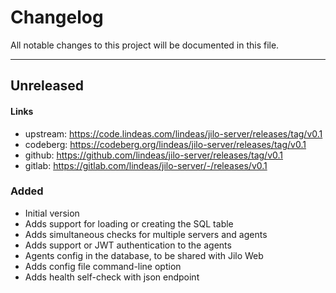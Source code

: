 # Changelog

All notable changes to this project will be documented in this file.

---

## Unreleased

#### Links
- upstream: https://code.lindeas.com/lindeas/jilo-server/releases/tag/v0.1
- codeberg: https://codeberg.org/lindeas/jilo-server/releases/tag/v0.1
- github: https://github.com/lindeas/jilo-server/releases/tag/v0.1
- gitlab: https://gitlab.com/lindeas/jilo-server/-/releases/v0.1

### Added
- Initial version
- Adds support for loading or creating the SQL table
- Adds simultaneous checks for multiple servers and agents
- Adds support or JWT authentication to the agents
- Agents config in the database, to be shared with Jilo Web
- Adds config file command-line option
- Adds health self-check with json endpoint
